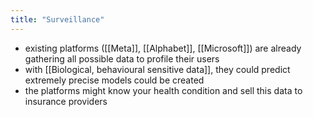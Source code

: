 ```yaml
---
title: "Surveillance"
---
```

- existing platforms ([[Meta]], [[Alphabet]], [[Microsoft]]) are already gathering all possible data to profile their users
- with [[Biological, behavioural sensitive data]], they could predict extremely precise models could be created
- the platforms might know your health condition and sell this data to insurance providers